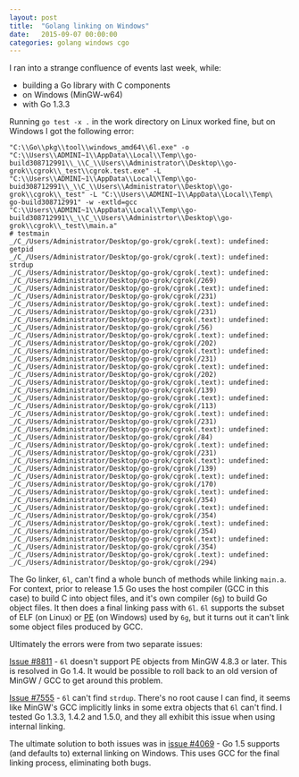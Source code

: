 ```yaml
---
layout: post
title:  "Golang linking on Windows"
date:   2015-09-07 00:00:00
categories: golang windows cgo
---
```


I ran into a strange confluence of events last week, while:

- building a Go library with C components
- on Windows (MinGW-w64)
- with Go 1.3.3

Running `go test -x .` in the work directory on Linux worked fine, but on Windows I got the following error:

```
"C:\\Go\\pkg\\tool\\windows_amd64\\6l.exe" -o "C:\\Users\\ADMINI~1\\AppData\\Local\\Temp\\go-build308712991\\_\\C_\\Users\\Administrator\\Desktop\\go-grok\\cgrok\\_test\\cgrok.test.exe" -L "C:\\Users\\ADMINI~1\\AppData\\Local\\Temp\\go-buid308712991\\_\\C_\\Users\\Administrator\\Desktop\\go-grok\\cgrok\\_test" -L "C:\\Users\\ADMINI~1\\AppData\\Local\\Temp\
go-build308712991" -w -extld=gcc "C:\\Users\\ADMINI~1\\AppData\\Local\\Temp\\go-build308712991\\_\\C_\\Users\\Administrtor\\Desktop\\go-grok\\cgrok\\_test\\main.a"
# testmain
_/C_/Users/Administrator/Desktop/go-grok/cgrok(.text): undefined: getpid
_/C_/Users/Administrator/Desktop/go-grok/cgrok(.text): undefined: strdup
_/C_/Users/Administrator/Desktop/go-grok/cgrok(.text): undefined: _/C_/Users/Administrator/Desktop/go-grok/cgrok(/269)
_/C_/Users/Administrator/Desktop/go-grok/cgrok(.text): undefined: _/C_/Users/Administrator/Desktop/go-grok/cgrok(/231)
_/C_/Users/Administrator/Desktop/go-grok/cgrok(.text): undefined: _/C_/Users/Administrator/Desktop/go-grok/cgrok(/231)
_/C_/Users/Administrator/Desktop/go-grok/cgrok(.text): undefined: _/C_/Users/Administrator/Desktop/go-grok/cgrok(/56)
_/C_/Users/Administrator/Desktop/go-grok/cgrok(.text): undefined: _/C_/Users/Administrator/Desktop/go-grok/cgrok(/202)
_/C_/Users/Administrator/Desktop/go-grok/cgrok(.text): undefined: _/C_/Users/Administrator/Desktop/go-grok/cgrok(/231)
_/C_/Users/Administrator/Desktop/go-grok/cgrok(.text): undefined: _/C_/Users/Administrator/Desktop/go-grok/cgrok(/202)
_/C_/Users/Administrator/Desktop/go-grok/cgrok(.text): undefined: _/C_/Users/Administrator/Desktop/go-grok/cgrok(/139)
_/C_/Users/Administrator/Desktop/go-grok/cgrok(.text): undefined: _/C_/Users/Administrator/Desktop/go-grok/cgrok(/113)
_/C_/Users/Administrator/Desktop/go-grok/cgrok(.text): undefined: _/C_/Users/Administrator/Desktop/go-grok/cgrok(/231)
_/C_/Users/Administrator/Desktop/go-grok/cgrok(.text): undefined: _/C_/Users/Administrator/Desktop/go-grok/cgrok(/84)
_/C_/Users/Administrator/Desktop/go-grok/cgrok(.text): undefined: _/C_/Users/Administrator/Desktop/go-grok/cgrok(/231)
_/C_/Users/Administrator/Desktop/go-grok/cgrok(.text): undefined: _/C_/Users/Administrator/Desktop/go-grok/cgrok(/139)
_/C_/Users/Administrator/Desktop/go-grok/cgrok(.text): undefined: _/C_/Users/Administrator/Desktop/go-grok/cgrok(/170)
_/C_/Users/Administrator/Desktop/go-grok/cgrok(.text): undefined: _/C_/Users/Administrator/Desktop/go-grok/cgrok(/354)
_/C_/Users/Administrator/Desktop/go-grok/cgrok(.text): undefined: _/C_/Users/Administrator/Desktop/go-grok/cgrok(/354)
_/C_/Users/Administrator/Desktop/go-grok/cgrok(.text): undefined: _/C_/Users/Administrator/Desktop/go-grok/cgrok(/354)
_/C_/Users/Administrator/Desktop/go-grok/cgrok(.text): undefined: _/C_/Users/Administrator/Desktop/go-grok/cgrok(/354)
_/C_/Users/Administrator/Desktop/go-grok/cgrok(.text): undefined: _/C_/Users/Administrator/Desktop/go-grok/cgrok(/294)
```

The Go linker, `6l`, can't find a whole bunch of methods while linking `main.a`. For context, prior to release 1.5 Go uses the host compiler (GCC in this case) to build C into object files, and it's own compiler (`6g`) to build Go object files. It then does a final linking pass with `6l`. `6l` supports the subset of ELF (on Linux) or [PE](https://en.wikipedia.org/wiki/Portable_Executable) (on Windows) used by `6g`, but it turns out it can't link some object files produced by GCC.

Ultimately the errors were from two separate issues: 

[Issue #8811](https://github.com/golang/go/issues/8811) - `6l` doesn't support PE objects from MinGW 4.8.3 or later. This is resolved in Go 1.4. It would be possible to roll back to an old version of MinGW / GCC to get around this problem. 

[Issue #7555](https://github.com/golang/go/issues/7555) - `6l` can't find `strdup`. There's no root cause I can find, it seems like MinGW's GCC implicitly links in some extra objects that `6l` can't find. I tested Go 1.3.3, 1.4.2 and 1.5.0, and they all exhibit this issue when using internal linking.

The ultimate solution to both issues was in [issue #4069](https://github.com/golang/go/issues/4069) - Go 1.5 supports (and defaults to) external linking on Windows. This uses GCC for the final linking process, eliminating both bugs.
